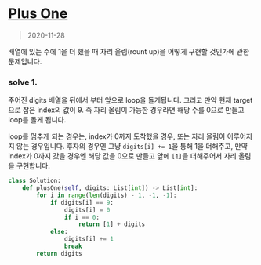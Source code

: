 # [Plus One](https://leetcode.com/explore/interview/card/top-interview-questions-easy/92/array/559/)

> 2020-11-28

배열에 있는 수에 1을 더 했을 때 자리 올림(rount up)을 어떻게 구현할 것인가에 관한 문제입니다.

### solve 1.

주어진 digits 배열을 뒤에서 부터 앞으로 loop을 돌게됩니다. 그리고 만약 현재 target으로 잡은 index의 값이 9.
즉 자리 올림이 가능한 경우라면 해당 수를 0으로 만들고 loop를 돌게 됩니다.

loop를 멈추게 되는 경우는, index가 0까지 도착했을 경우, 또는 자리 올림이 이루어지지 않는 경우입니다.
후자의 경우엔 그냥 `digits[i] += 1`을 통해 1을 더해주고, 만약 index가 0까지 갔을 경우엔 해당 값을 0으로 만들고 앞에 `[1]`을 더해주어서 자리 올림을 구현합니다. 
```python
class Solution:
    def plusOne(self, digits: List[int]) -> List[int]:
        for i in range(len(digits) - 1, -1, -1):
            if digits[i] == 9:
                digits[i] = 0
                if i == 0:
                    return [1] + digits
            else:
                digits[i] += 1
                break
        return digits
```